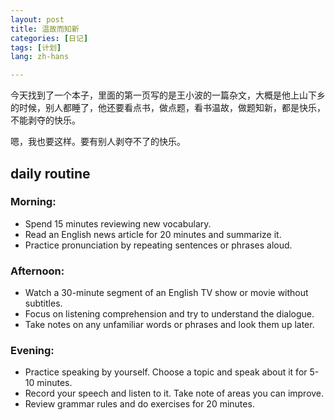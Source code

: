 ```yaml
---
layout: post
title: 温故而知新
categories: [日记]
tags: [计划]
lang: zh-hans

---
```


今天找到了一个本子，里面的第一页写的是王小波的一篇杂文，大概是他上山下乡的时候，别人都睡了，他还要看点书，做点题，看书温故，做题知新，都是快乐，不能剥夺的快乐。

嗯，我也要这样。要有别人剥夺不了的快乐。

## daily routine

### Morning:

- Spend 15 minutes reviewing new vocabulary.
- Read an English news article for 20 minutes and summarize it.
- Practice pronunciation by repeating sentences or phrases aloud.
### Afternoon:

- Watch a 30-minute segment of an English TV show or movie without subtitles.
- Focus on listening comprehension and try to understand the dialogue.
- Take notes on any unfamiliar words or phrases and look them up later.
### Evening:

- Practice speaking by yourself. Choose a topic and speak about it for 5-10 minutes.
- Record your speech and listen to it. Take note of areas you can improve.
- Review grammar rules and do exercises for 20 minutes.